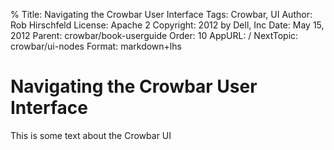 % Title:      Navigating the Crowbar User Interface
  Tags:       Crowbar, UI
  Author:     Rob Hirschfeld
  License:    Apache 2
  Copyright:  2012 by Dell, Inc
  Date:       May 15, 2012
  Parent:     crowbar/book-userguide
  Order:      10
  AppURL:     /
  NextTopic:  crowbar/ui-nodes
  Format:     markdown+lhs

# Navigating the Crowbar User Interface

This is some text about the Crowbar UI
